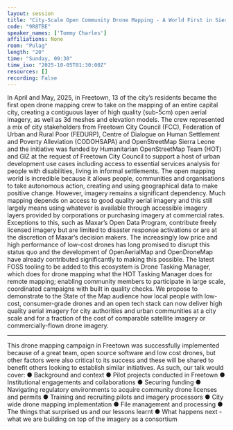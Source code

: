 ```yaml
---
layout: session
title: "City-Scale Open Community Drone Mapping - A World First in Sierra Leone?"
code: "9R8TBE"
speaker_names: ['Tommy Charles']
affiliations: None
room: "Pulag"
length: "20"
time: "Sunday, 09:30"
time_iso: "2025-10-05T01:30:00Z"
resources: []
recording: False
---
```


In April and May, 2025, in Freetown, 13 of the city’s residents became the first open drone
mapping crew to take on the mapping of an entire capital city, creating a contiguous layer of
high quality (sub-5cm) open aerial imagery, as well as 3d meshes and elevation models.
The crew represented a mix of city stakeholders from Freetown City Council (FCC), Federation
of Urban and Rural Poor (FEDURP), Centre of Dialogue on Human Settlement and Poverty
Alleviation (CODOHSAPA) and OpenStreetMap Sierra Leone and the initiative was funded by
Humanitarian OpenStreetMap Team (HOT) and GIZ at the request of Freetown City Council to
support a host of urban development use cases including access to essential services analysis
for people with disabilities, living in informal settlements.
The open mapping world is incredible because it allows people, communities and organisations
to take autonomous action, creating and using geographical data to make positive change.
However, imagery remains a significant dependency.
Much mapping depends on access to good quality aerial imagery and this still largely means
using whatever is available through accessible imagery layers provided by corporations or
purchasing imagery at commercial rates. Exceptions to this, such as Maxar’s Open Data
Program, contribute freely licensed imagery but are limited to disaster response activations or
are at the discretion of Maxar’s decision makers.
The increasingly low price and high performance of low-cost drones has long promised to
disrupt this status quo and the development of OpenAerialMap and OpenDroneMap have
already contributed significantly to making this possible. The latest FOSS tooling to be added to
this ecosystem is Drone Tasking Manager, which does for drone mapping what the HOT Tasking
Manager does for remote mapping; enabling community members to participate in large scale,
coordinated campaigns with built in quality checks.
We propose to demonstrate to the State of the Map audience how local people with low-cost,
consumer-grade drones and an open tech stack can now deliver high quality aerial imagery for
city authorities and urban communities at a city scale and for a fraction of the cost of
comparable satellite imagery or commercially-flown drone imagery.

<hr>

This drone mapping campaign in Freetown was successfully implemented because of a great
team, open source software and low cost drones, but other factors were also critical to its
success and these will be shared to benefit others looking to establish similar initiatives. As
such, our talk would cover:
● Background and context
● Pilot projects conducted in Freetown
● Institutional engagements and collaborations
● Securing funding
● Navigating regulatory environments to acquire community drone licenses and permits
● Training and recruiting pilots and imagery processors
● City wide drone mapping implementation
● File management and processing
● The things that surprised us and our lessons learnt
● What happens next - what we are building on top of the imagery as a consortium

